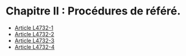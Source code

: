 # Chapitre II : Procédures de référé.

* [Article L4732-1](./LEGIARTI000006903412.md)
* [Article L4732-2](./LEGIARTI000006903413.md)
* [Article L4732-3](./LEGIARTI000006903414.md)
* [Article L4732-4](./LEGIARTI000006903415.md)
